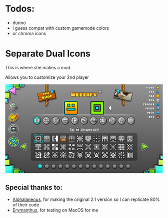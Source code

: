 # Todos:
- dunno
- i guess compat with custom gamemode colors
- or chroma icons

# Separate Dual Icons

This is where she makes a mod.

Allows you to customize your 2nd player

![Showcase](image.png)

## Special thanks to:
- [Alphalaneous](https://github.com/Alphalaneous), for making the original 2.1 version so I can replicate 80% of their code
- [Erymanthus](https://github.com/RayDeeUx), for testing on MacOS for me